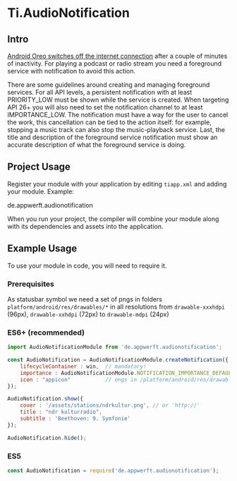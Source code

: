 # Ti.AudioNotification

## Intro
[Android Oreo switches off the internet connection](https://developer.android.com/about/versions/oreo/background) after a couple of minutes of inactivity. For playing a podcast or radio stream you need a foreground service with notification to avoid this action. 

There are some guidelines around creating and managing foreground services. For all API levels, a persistent notification with at least PRIORITY\_LOW must be shown while the service is created. When targeting API 26+ you will also need to set the notification channel to at least IMPORTANCE\_LOW. The notification must have a way for the user to cancel the work, this cancellation can be tied to the action itself: for example, stopping a music track can also stop the music-playback service. Last, the title and description of the foreground service notification must show an accurate description of what the foreground service is doing. 



## Project Usage

Register your module with your application by editing `tiapp.xml` and adding your module.
Example:

<modules>
  <module version="1.0.0">de.appwerft.audionotification</module>
</modules>

When you run your project, the compiler will combine your module along with its dependencies
and assets into the application.

## Example Usage

To use your module in code, you will need to require it.

### Prerequisites
As statusbar symbol we need a set of pngs in folders `platform/android/res/drawables/*` in all resolutions from `drawable-xxxhdpi` (96px), `drawable-xxhdpi` (72px) to `drawable-mdpi` (24px) 




### ES6+ (recommended)


```javascript
import AudioNotificationModule from 'de.appwerft.audionotification';

const AudioNotification = AudioNotificationModule.createNotification({
	lifecycleContainer : win,  // mandatory!
	importance : AudioNotificationModule.NOTIFICATION_IMPORTANCE_DEFAULT,
	icon : "appicon"           // ongs in /platform/android/res/drawable*
});

AudioNotification.show({
	cover : '/assets/stations/ndrkultur.png', // or 'http://'
	title : "ndr kulturradio",
	subtitle : 'Beethoven: 9. Symfonie'
});

AudioNotification.hide();


```

### ES5

```js
const AudioNotification = require('de.appwerft.audionotification');

```

